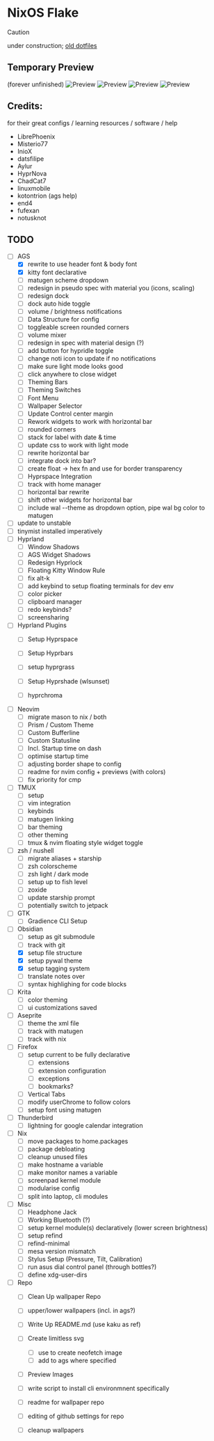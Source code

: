 # NixOS Flake
> [!Caution]
> under construction; 
> [old dotfiles](https://github.com/cmrcrabs/dotfiles)

## Temporary Preview
(forever unfinished)
![Preview](./preview1.png)
![Preview](./preview2.png)
![Preview](./temp_preview3.png)
![Preview](./temp_preview2.png)

## Credits:
for their great configs / learning resources / software / help

- LibrePhoenix
- Misterio77
- InioX
- datsfilipe
- Aylur
- HyprNova
- ChadCat7
- linuxmobile
- kotontrion (ags help)
- end4 
- fufexan
- notusknot

## TODO

- [ ] AGS
    - [X] rewrite to use header font & body font
    - [X] kitty font declarative
    - [ ] matugen scheme dropdown
    - [ ] redesign in pseudo spec with material you (icons, scaling)
    - [ ] redesign dock
    - [ ] dock auto hide toggle
    - [ ] volume / brightness notifications
    - [ ] Data Structure for config
    - [ ] toggleable screen rounded corners
    - [ ] volume mixer
    - [ ] redesign in spec with material design (?)
    - [ ] add button for hypridle toggle
    - [ ] change noti icon to update if no notifications
    - [ ] make sure light mode looks good
    - [ ] click anywhere to close widget
    - [ ] Theming Bars
    - [ ] Theming Switches
    - [ ] Font Menu
    - [ ] Wallpaper Selector
    - [ ] Update Control center margin
    - [ ] Rework widgets to work with horizontal bar 
    - [ ] rounded corners
    - [ ] stack for label with date & time
    - [ ] update css to work with light mode
    - [ ] rewrite horizontal bar
    - [ ] integrate dock into bar?
    - [ ] create float -> hex fn and use for border transparency
    - [ ] Hyprspace Integration
    - [ ] track with home manager
    - [ ] horizontal bar rewrite
    - [ ] shift other widgets for horizontal bar
    - [ ] include wal --theme as dropdown option, pipe wal bg color to matugen

- [ ] update to unstable
- [ ] tinymist installed imperatively
- [ ] Hyprland
    - [ ] Window Shadows
    - [ ] AGS Widget Shadows
    - [ ] Redesign Hyprlock
    - [ ] Floating Kitty Window Rule
    - [ ] fix alt-k
    - [ ] add keybind to setup floating terminals for dev env
    - [ ] color picker
    - [ ] clipboard manager
    - [ ] redo keybinds?
    - [ ] screensharing

- [ ] Hyprland Plugins
    - [ ] Setup Hyprspace
    - [ ] Setup Hyprbars
    - [ ] setup hyprgrass
    - [ ] Setup Hyprshade (wlsunset)
    - [ ] hyprchroma


- [ ] Neovim
    - [ ] migrate mason to nix / both 
    - [ ] Prism / Custom Theme
    - [ ] Custom Bufferline
    - [ ] Custom Statusline
    - [ ] Incl. Startup time on dash
    - [ ] optimise startup time
    - [ ] adjusting border shape to config
    - [ ] readme for nvim config + previews (with colors)
    - [ ] fix priority for cmp

- [ ] TMUX
    - [ ] setup
    - [ ] vim integration
    - [ ] keybinds
    - [ ] matugen linking
    - [ ] bar theming
    - [ ] other theming
    - [ ] tmux & nvim floating style widget toggle

- [ ] zsh / nushell
    - [ ] migrate aliases + starship
    - [ ] zsh colorscheme
    - [ ] zsh light / dark mode
    - [ ] setup up to fish level
    - [ ] zoxide
    - [ ] update starship prompt
    - [ ] potentially switch to jetpack

- [ ] GTK
    - [ ] Gradience CLI Setup

- [ ] Obsidian
    - [ ] setup as git submodule
    - [ ] track with git
    - [X] setup file structure
    - [X] setup pywal theme
    - [X] setup tagging system
    - [ ] translate notes over
    - [ ] syntax highlighing for code blocks

- [ ] Krita
    - [ ] color theming
    - [ ] ui customizations saved

- [ ] Aseprite
    - [ ] theme the xml file
    - [ ] track with matugen
    - [ ] track with nix

- [ ] Firefox
    - [ ] setup current to be fully declarative
        - [ ] extensions
        - [ ] extension configuration
        - [ ] exceptions
        - [ ] bookmarks?
    - [ ] Vertical Tabs
    - [ ] modify userChrome to follow colors
    - [ ] setup font using matugen

- [ ] Thunderbird
    - [ ] lightning for google calendar integration

- [ ] Nix
    - [ ] move packages to home.packages
    - [ ] package debloating
    - [ ] cleanup unused files
    - [ ] make hostname a variable
    - [ ] make monitor names a variable
    - [ ] screenpad kernel module
    - [ ] modularise config
    - [ ] split into laptop, cli modules

- [ ] Misc
    - [ ] Headphone Jack
    - [ ] Working Bluetooth (?)
    - [ ] setup kernel module(s) declaratively (lower screen brightness)
    - [ ] setup refind
    - [ ] refind-minimal
    - [ ] mesa version mismatch
    - [ ] Stylus Setup (Pressure, Tilt, Calibration)
    - [ ] run asus dial control panel (through bottles?)
    - [ ] define xdg-user-dirs

- [ ] Repo
    - [ ] Clean Up wallpaper Repo
    - [ ] upper/lower wallpapers (incl. in ags?)
    - [ ] Write Up README.md (use kaku as ref)
    - [ ] Create limitless svg
        - [ ] use to create neofetch image
        - [ ] add to ags where specified
    - [ ] Preview Images
    - [ ] write script to install cli environmnent specifically
    - [ ] readme for wallpaper repo
    - [ ] editing of github settings for repo
    - [ ] cleanup wallpapers


